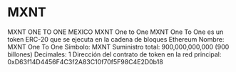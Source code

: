 # MXNT
MXNT ONE TO ONE MEXICO
MXNT One to One
MXNT One To One es un token ERC-20 que se ejecuta en la cadena de bloques Ethereum
Nombre: MXNT One To One
Símbolo: MXNT
Suministro total: 900,000,000,000 (900 billones)
Decimales: 1
Dirección del contrato de token en la red principal: 0xD63f14D4456F4C3f2A83C10f70f5F98C4E2D0b18
